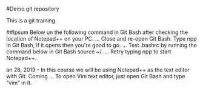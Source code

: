 #Demo git repository

This is a git training.

##Ipsum Below
un the following command in Git Bash after checking the location of Notepad++ on your PC. ...
Close and re-open Git Bash.
Type npp in Git Bash, if it opens then you're good to go. ...
Test .bashrc by running the command below in Git Bash source ~/. ...
Retry typing npp to start Notepad++.

an 28, 2019 - In this course we will be using Notepad++ as the text editor with Git. Coming ... To open Vim text editor, just open Git Bash and type “vim” in it.